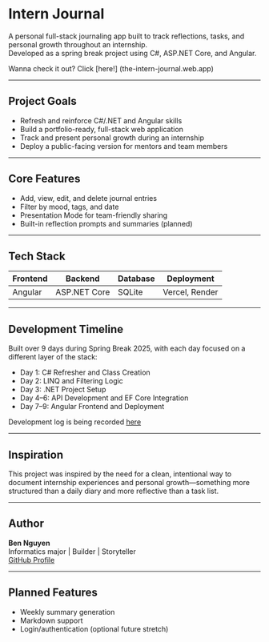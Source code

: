 # Intern Journal

A personal full-stack journaling app built to track reflections, tasks, and personal growth throughout an internship.  
Developed as a spring break project using C#, ASP.NET Core, and Angular.

Wanna check it out? Click [here!] (the-intern-journal.web.app)

---

## Project Goals

- Refresh and reinforce C#/.NET and Angular skills  
- Build a portfolio-ready, full-stack web application  
- Track and present personal growth during an internship  
- Deploy a public-facing version for mentors and team members  

---

## Core Features

- Add, view, edit, and delete journal entries  
- Filter by mood, tags, and date  
- Presentation Mode for team-friendly sharing  
- Built-in reflection prompts and summaries (planned)

---

## Tech Stack

| Frontend | Backend      | Database | Deployment     |
|----------|--------------|----------|----------------|
| Angular  | ASP.NET Core | SQLite   | Vercel, Render |

---

## Development Timeline

Built over 9 days during Spring Break 2025, with each day focused on a different layer of the stack:

- Day 1: C# Refresher and Class Creation  
- Day 2: LINQ and Filtering Logic  
- Day 3: .NET Project Setup  
- Day 4–6: API Development and EF Core Integration  
- Day 7–9: Angular Frontend and Deployment

Development log is being recorded [here](https://docs.google.com/document/d/1HmpJuSzzO_oh3IDfeNNfstMAsbuNh0-NHO0qXeTs9Io/edit?usp=sharing)  

---

## Inspiration

This project was inspired by the need for a clean, intentional way to document internship experiences and personal growth—something more structured than a daily diary and more reflective than a task list.

---

## Author

**Ben Nguyen**  
Informatics major | Builder | Storyteller  
[GitHub Profile](https://github.com/bennguyen25)

---

## Planned Features

- Weekly summary generation  
- Markdown support  
- Login/authentication (optional future stretch)
